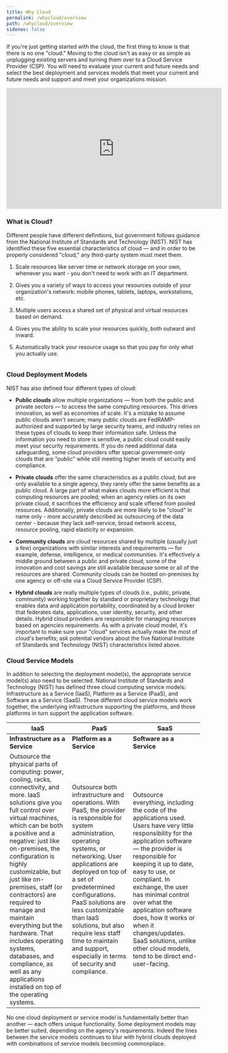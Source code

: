 ```yaml
---
title: Why Cloud
permalink: /whycloud/overview
path: /whycloud/overview
sidenav: false
---
```

If you're just getting started with the cloud, the first thing to know is that there is no one "cloud." Moving to the cloud isn't as easy or as simple as unplugging existing servers and turning them over to a Cloud Service Provider (CSP).  You will need to evaluate your current and future needs and select the best deployment and services models that meet your current and future needs and support and meet your organizations mission.   

<iframe width="560" height="315" src="https://www.youtube.com/embed/UorIwPZU_eg" frameborder="0" allow="accelerometer; autoplay; encrypted-media; gyroscope; picture-in-picture" allowfullscreen></iframe>


### What is Cloud?

Different people have different definitions, but government follows guidance from the National Institute of Standards and Technology (NIST). NIST has identified these five essential characteristics of cloud — and in order to be properly considered "cloud," any third-party system must meet them.

1. Scale resources like server time or network storage on your own, whenever you want - you don't need to work with an IT department.

2. Gives you a variety of ways to access your resources outside of your organization's network: mobile phones, tablets, laptops, workstations, etc.

3. Multiple users access a shared set of physical and virtual resources based on demand.

4. Gives you the ability to scale your resources quickly, both outward and inward.

5. Automatically track your resource usage so that you pay for only what you actually use.
			

<img alt="" src="https://hallways.cap.gsa.gov/system/files/NIST%20Cloud%20Characteristics-1558017768.png" />


### Cloud Deployment Models

NIST has also defined four different types of cloud:


- **Public clouds** allow multiple organizations — from both the public and private sectors — to access the same computing resources. This drives innovation, as well as economies of scale. It's a mistake to assume public clouds aren't secure; many public clouds are FedRAMP-authorized and supported by large security teams, and industry relies on these types of clouds to keep their information safe. Unless the information you need to store is sensitive, a public cloud could easily meet your security requirements. If you do need additional data safeguarding, some cloud providers offer special government-only clouds that are "public" while still meeting higher levels of security and compliance.

- **Private clouds** offer the same characteristics as a public cloud, but are only available to a single agency, they rarely offer the same benefits as a public cloud. A large part of what makes clouds more efficient is that computing resources are pooled; when an agency relies on its own private cloud, it sacrifices the efficiency and scale offered from pooled resources. Additionally, private clouds are more likely to be "cloud" in name only - more accurately described as outsourcing of the data center - because they lack self-service, broad network access, resource pooling, rapid elasticity or expansion.

- **Community clouds** are cloud resources shared by multiple (usually just a few) organizations with similar interests and requirements — for example, defense, intelligence, or medical communities. It's effectively a middle ground between a public and private cloud; some of the innovation and cost savings are still available because some or all of the resources are shared. Community clouds can be hosted on-premises by one agency or off-site via a Cloud Service Provider (CSP).

- **Hybrid clouds** are really multiple types of clouds (i.e., public, private, community) working together by standard or proprietary technology that enables data and application portability, coordinated by a cloud broker that federates data, applications, user identity, security, and other details. Hybrid cloud providers are responsible for managing resources based on agencies requirements. As with a private cloud model, it's important to make sure your "cloud" services actually make the most of cloud's benefits; ask potential vendors about the five National Institute of Standards and Technology (NIST) characteristics listed above.

### Cloud Service Models

In addition to selecting the deployment model(s), the appropriate service model(s) also need to be selected. National Institute of Standards and Technology (NIST) has defined three cloud computing service models: Infrastructure as a Service (IaaS), Platform as a Service (PaaS), and Software as a Service (SaaS). These different cloud service models work together, the underlying infrastructure supporting the platforms, and those platforms in turn support the application software.

| IaaS  | PaaS | SaaS |
| ----| ----| ----|
|**Infrastructure as a Service**|**Platform as a Service**|**Software as a Service**|
|Outsource the physical parts of computing: power, cooling, racks, connectivity, and more. IaaS solutions give you full control over virtual machines, which can be both a positive and a negative: just like on-premises, the configuration is highly customizable, but just like on-premises, staff (or contractors) are required to manage and maintain everything but the hardware. That includes operating systems, databases, and compliance, as well as any applications installed on top of the operating systems.|Outsource both infrastructure and operations. With PaaS, the provider is  responsible for  system administration, operating systems, or networking.   User applications are deployed on top of a set of predetermined configurations. PaaS solutions are less customizable than IaaS solutions, but also require less staff time to maintain and support, especially in terms of security and compliance.|Outsource everything, including the code of the applications used. Users have very little responsibility for the application software — the provider is responsible for keeping it up to date, easy to use, or compliant.  In exchange, the user has minimal control over what the application software does, how it works or when it changes/updates. SaaS solutions, unlike other cloud models, tend to be direct end-user-facing.|



No one cloud deployment or service model is fundamentally better than another — each offers unique functionality.  Some deployment models may be better suited, depending on the agency's requirements.  Indeed the lines between the service models continues to blur with hybrid clouds deployed with combinations of service models becoming commonplace.  
